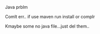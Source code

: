 Java prblm


Comlt err..  if use maven run  install or complr



Kmaybe some no java file...just del them..


